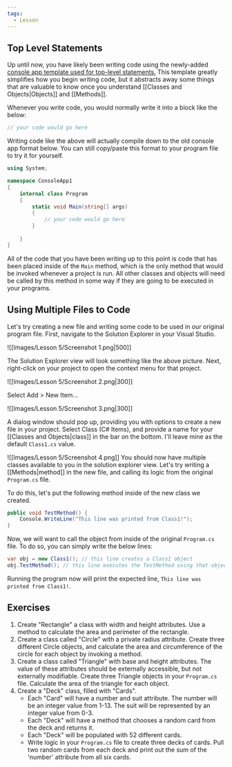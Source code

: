 ```yaml
---
tags:
  - Lesson
---
```

## Top Level Statements

Up until now, you have likely been writing code using the newly-added [console app template used for top-level statements.](https://learn.microsoft.com/en-us/dotnet/core/tutorials/top-level-templates) This template greatly simplifies how you begin writing code, but it abstracts away some things that are valuable to know once you understand [[Classes and Objects|Objects]] and [[Methods]]. 

Whenever you write code, you would normally write it into a block like the below: 

```cs
// your code would go here
```

Writing code like the above will actually compile down to the old console app format below. You can still copy/paste this format to your program file to try it for yourself.

```cs
using System;

namespace ConsoleApp1 
{
    internal class Program 
    {
        static void Main(string[] args) 
        {
	        // your code would go here
        }
        
    }
}
```

All of the code that you have been writing up to this point is code that has been placed inside of the `Main` method, which is the only method that would be invoked whenever a project is run. All other classes and objects will need be called by this method in some way if they are going to be executed in your programs.

## Using Multiple Files to Code

Let's try creating a new file and writing some code to be used in our original program file. First, navigate to the Solution Explorer in your Visual Studio.

![[Images/Lesson 5/Screenshot 1.png|500]]

The Solution Explorer view will look something like the above picture. Next, right-click on your project to open the context menu for that project.

![[Images/Lesson 5/Screenshot 2.png|300]] 

Select Add > New Item...

![[Images/Lesson 5/Screenshot 3.png|300]]

A dialog window should pop up, providing you with options to create a new file in your project. Select Class (C# Items), and provide a name for your [[Classes and Objects|class]] in the bar on the bottom. I'll leave mine as the default `Class1.cs` value.

![[Images/Lesson 5/Screenshot 4.png]]
You should now have multiple classes available to you in the solution explorer view. Let's try writing a [[Methods|method]] in the new file, and calling its logic from the original `Program.cs` file.

To do this, let's put the following method inside of the new class we created.

```cs
public void TestMethod() {
	Console.WriteLine("This line was printed from Class1!");
}
```

Now, we will want to call the object from inside of the original `Program.cs` file. To do so, you can simply write the below lines:

```cs
var obj = new Class1(); // this line creates a Class1 object
obj.TestMethod(); // this line executes the TestMethod using that object
```

Running the program now will print the expected line, `This line was printed from Class1!`.

## Exercises

1. Create "Rectangle" a class with width and height attributes. Use a method to calculate the area and perimeter of the rectangle.
2. Create a class called "Circle" with a private radius attribute. Create three different Circle objects, and calculate the area and circumference of the circle for each object by invoking a method.
3. Create a class called "Triangle" with base and height attributes. The value of these attributes should be externally accessible, but not externally modifiable. Create three Triangle objects in your `Program.cs` file. Calculate the area of the triangle for each object.
4. Create a "Deck" class, filled with "Cards".
   - Each "Card" will have a number and suit attribute. The number will be an integer value from 1-13. The suit will be represented by an integer value from 0-3.
   - Each "Deck" will have a method that chooses a random card from the deck and returns it.
   - Each "Deck" will be populated with 52 different cards.
   - Write logic in your `Program.cs` file to create three decks of cards. Pull two random cards from each deck and print out the sum of the 'number' attribute from all six cards.